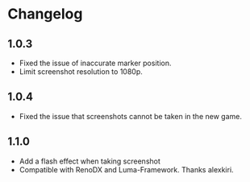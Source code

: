 # Changelog

## 1.0.3
* Fixed the issue of inaccurate marker position.
* Limit screenshot resolution to 1080p.

## 1.0.4
* Fixed the issue that screenshots cannot be taken in the new game.

## 1.1.0
* Add a flash effect when taking screenshot
* Compatible with RenoDX and Luma-Framework. Thanks alexkiri.